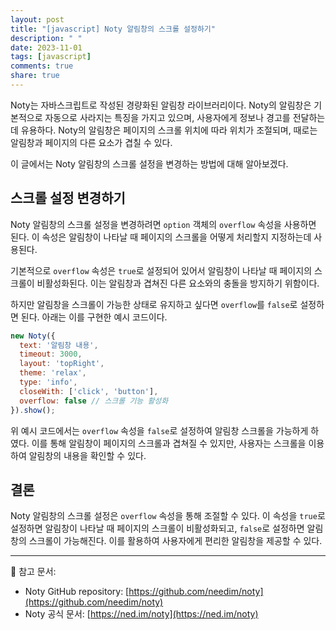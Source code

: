 ```yaml
---
layout: post
title: "[javascript] Noty 알림창의 스크롤 설정하기"
description: " "
date: 2023-11-01
tags: [javascript]
comments: true
share: true
---
```


Noty는 자바스크립트로 작성된 경량화된 알림창 라이브러리이다. Noty의 알림창은 기본적으로 자동으로 사라지는 특징을 가지고 있으며, 사용자에게 정보나 경고를 전달하는 데 유용하다. Noty의 알림창은 페이지의 스크롤 위치에 따라 위치가 조절되며, 때로는 알림창과 페이지의 다른 요소가 겹칠 수 있다.

이 글에서는 Noty 알림창의 스크롤 설정을 변경하는 방법에 대해 알아보겠다.

## 스크롤 설정 변경하기

Noty 알림창의 스크롤 설정을 변경하려면 `option` 객체의 `overflow` 속성을 사용하면 된다. 이 속성은 알림창이 나타날 때 페이지의 스크롤을 어떻게 처리할지 지정하는데 사용된다.

기본적으로 `overflow` 속성은 `true`로 설정되어 있어서 알림창이 나타날 때 페이지의 스크롤이 비활성화된다. 이는 알림창과 겹쳐진 다른 요소와의 충돌을 방지하기 위함이다.

하지만 알림창을 스크롤이 가능한 상태로 유지하고 싶다면 `overflow`를 `false`로 설정하면 된다. 아래는 이를 구현한 예시 코드이다.

```javascript
new Noty({
  text: '알림창 내용',
  timeout: 3000,
  layout: 'topRight', 
  theme: 'relax',
  type: 'info',
  closeWith: ['click', 'button'],
  overflow: false // 스크롤 기능 활성화
}).show();
```

위 예시 코드에서는 `overflow` 속성을 `false`로 설정하여 알림창 스크롤을 가능하게 하였다. 이를 통해 알림창이 페이지의 스크롤과 겹쳐질 수 있지만, 사용자는 스크롤을 이용하여 알림창의 내용을 확인할 수 있다.

## 결론

Noty 알림창의 스크롤 설정은 `overflow` 속성을 통해 조절할 수 있다. 이 속성을 `true`로 설정하면 알림창이 나타날 때 페이지의 스크롤이 비활성화되고, `false`로 설정하면 알림창의 스크롤이 가능해진다. 이를 활용하여 사용자에게 편리한 알림창을 제공할 수 있다.

---

📖 참고 문서:
- Noty GitHub repository: [https://github.com/needim/noty](https://github.com/needim/noty)
- Noty 공식 문서: [https://ned.im/noty](https://ned.im/noty)